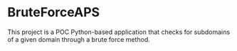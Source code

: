 # BruteForceAPS
This project is a POC Python-based application that checks for subdomains of a given domain through a brute force method.

